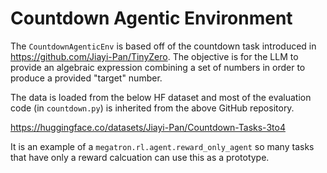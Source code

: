 # Countdown Agentic Environment
The `CountdownAgenticEnv` is based off of the countdown task introduced in https://github.com/Jiayi-Pan/TinyZero. The objective is for the LLM to provide an algebraic expression combining a set of numbers in order to produce a provided "target" number.

The data is loaded from the below HF dataset and most of the evaluation code (in `countdown.py`) is inherited from the above GitHub repository.

https://huggingface.co/datasets/Jiayi-Pan/Countdown-Tasks-3to4

It is an example of a `megatron.rl.agent.reward_only_agent` so many tasks that have only a reward calcuation can use this as a prototype.
